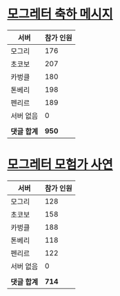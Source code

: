 # [모그레터 축하 메시지](./Event250701_v7_2_10th_moogleletter0.md)

|서버|참가 인원|
|-|-|
|모그리|176|
|초코보|207|
|카벙클|180|
|톤베리|198|
|펜리르|189|
|서버 없음|0|
|||
|**댓글 합계**|**950**|


# [모그레터 모험가 사연](./Event250701_v7_2_10th_moogleletter1.md)

|서버|참가 인원|
|-|-|
|모그리|128|
|초코보|158|
|카벙클|188|
|톤베리|118|
|펜리르|122|
|서버 없음|0|
|||
|**댓글 합계**|**714**|


